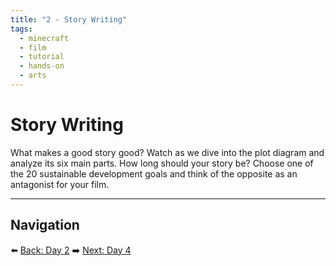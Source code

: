 ```yaml
---
title: "2 - Story Writing"
tags:
  - minecraft
  - film
  - tutorial
  - hands-on
  - arts
---
```

# Story Writing

What makes a good story good? Watch as we dive into the plot diagram and analyze its six main parts. How long should your story be? Choose one of the 20 sustainable development goals and think of the opposite as an antagonist for your film.

---

## Navigation

⬅️ [Back: Day 2](/minecraft_movie_course/Day-2/00_movie_genre)
➡️ [Next: Day 4](/minecraft_movie_course/Day-4/00_camera_angles)
